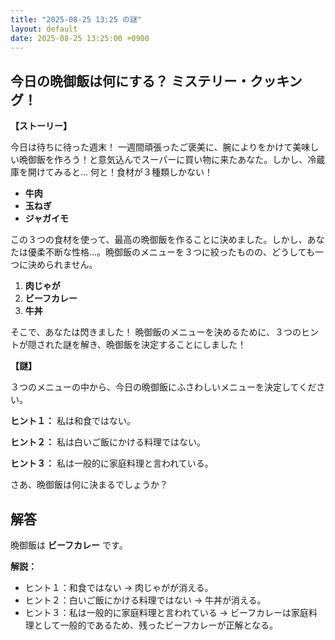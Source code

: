```yaml
---
title: "2025-08-25 13:25 の謎"
layout: default
date: 2025-08-25 13:25:00 +0900
---
```

## 今日の晩御飯は何にする？ ミステリー・クッキング！

**【ストーリー】**

今日は待ちに待った週末！ 一週間頑張ったご褒美に、腕によりをかけて美味しい晩御飯を作ろう！と意気込んでスーパーに買い物に来たあなた。しかし、冷蔵庫を開けてみると… 何と！食材が３種類しかない！

*   **牛肉**
*   **玉ねぎ**
*   **ジャガイモ**

この３つの食材を使って、最高の晩御飯を作ることに決めました。しかし、あなたは優柔不断な性格…。晩御飯のメニューを３つに絞ったものの、どうしても一つに決められません。

1.  **肉じゃが**
2.  **ビーフカレー**
3.  **牛丼**

そこで、あなたは閃きました！ 晩御飯のメニューを決めるために、３つのヒントが隠された謎を解き、晩御飯を決定することにしました！

**【謎】**

３つのメニューの中から、今日の晩御飯にふさわしいメニューを決定してください。

**ヒント１：** 私は和食ではない。

**ヒント２：** 私は白いご飯にかける料理ではない。

**ヒント３：** 私は一般的に家庭料理と言われている。

さあ、晩御飯は何に決まるでしょうか？

## 解答

晩御飯は **ビーフカレー** です。

**解説：**

*   ヒント１：和食ではない → 肉じゃがが消える。
*   ヒント２：白いご飯にかける料理ではない → 牛丼が消える。
*   ヒント３：私は一般的に家庭料理と言われている → ビーフカレーは家庭料理として一般的であるため、残ったビーフカレーが正解となる。
